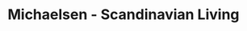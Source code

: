 ---
title: "Michaelsen - Scandinavian Living"
url: /luebeck/michaelsen-scandinavian-living/
shop: Raumausstattung
---